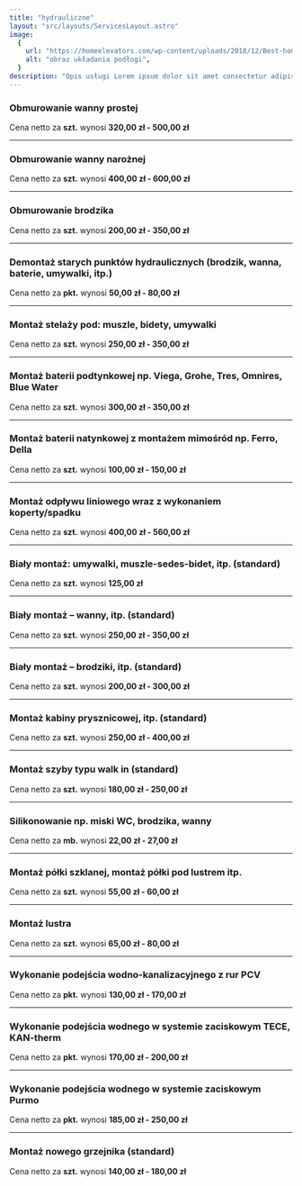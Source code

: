 ```yaml
---
title: "hydrauliczne"
layout: "src/layouts/ServicesLayout.astro"
image:
  {
    url: "https://homeelevators.com/wp-content/uploads/2018/12/Best-home-elevators-roped-hydraulic-reviews-and-planning.png",
    alt: "obraz układania podłogi",
  }
description: "Opis usługi Lorem ipsum dolor sit amet consectetur adipisicing elit. Consequatur, nobis."
---
```


### Obmurowanie wanny prostej

Cena netto za **szt.** wynosi **320,00 zł - 500,00 zł**

---

### Obmurowanie wanny narożnej

Cena netto za **szt.** wynosi **400,00 zł - 600,00 zł**

---

### Obmurowanie brodzika

Cena netto za **szt.** wynosi **200,00 zł - 350,00 zł**

---

### Demontaż starych punktów hydraulicznych (brodzik, wanna, baterie, umywalki, itp.)

Cena netto za **pkt.** wynosi **50,00 zł - 80,00 zł**

---

### Montaż stelaży pod: muszle, bidety, umywalki

Cena netto za **szt.** wynosi **250,00 zł - 350,00 zł**

---

### Montaż baterii podtynkowej np. Viega, Grohe, Tres, Omnires, Blue Water

Cena netto za **szt.** wynosi **300,00 zł - 350,00 zł**

---

### Montaż baterii natynkowej z montażem mimośród np. Ferro, Della

Cena netto za **szt.** wynosi **100,00 zł - 150,00 zł**

---

### Montaż odpływu liniowego wraz z wykonaniem koperty/spadku

Cena netto za **szt.** wynosi **400,00 zł - 560,00 zł**

---

### Biały montaż: umywalki, muszle-sedes-bidet, itp. (standard)

Cena netto za **szt.** wynosi **125,00 zł**

---

### Biały montaż – wanny, itp. (standard)

Cena netto za **szt.** wynosi **250,00 zł - 350,00 zł**

---

### Biały montaż – brodziki, itp. (standard)

Cena netto za **szt.** wynosi **200,00 zł - 300,00 zł**

---

### Montaż kabiny prysznicowej, itp. (standard)

Cena netto za **szt.** wynosi **250,00 zł - 400,00 zł**

---

### Montaż szyby typu walk in (standard)

Cena netto za **szt.** wynosi **180,00 zł - 250,00 zł**

---

### Silikonowanie np. miski WC, brodzika, wanny

Cena netto za **mb.** wynosi **22,00 zł - 27,00 zł**

---

### Montaż półki szklanej, montaż półki pod lustrem itp.

Cena netto za **szt.** wynosi **55,00 zł - 60,00 zł**

---

### Montaż lustra

Cena netto za **szt.** wynosi **65,00 zł - 80,00 zł**

---

### Wykonanie podejścia wodno-kanalizacyjnego z rur PCV

Cena netto za **pkt.** wynosi **130,00 zł - 170,00 zł**

---

### Wykonanie podejścia wodnego w systemie zaciskowym TECE, KAN-therm

Cena netto za **pkt.** wynosi **170,00 zł - 200,00 zł**

---

### Wykonanie podejścia wodnego w systemie zaciskowym Purmo

Cena netto za **pkt.** wynosi **185,00 zł - 250,00 zł**

---

### Montaż nowego grzejnika (standard)

Cena netto za **szt.** wynosi **140,00 zł - 180,00 zł**
